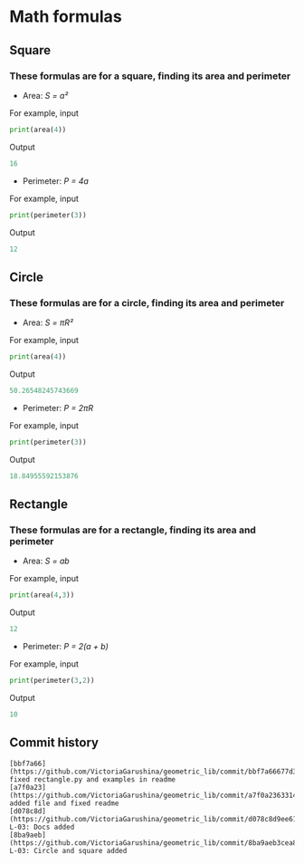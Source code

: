 # Math formulas
## Square
### These formulas are for a square, finding its area and perimeter
- Area: *S = a²*

For example, input
``` Python
print(area(4))
```
Output
``` Python
16
```

- Perimeter: *P = 4a*

For example, input
``` Python
print(perimeter(3))
```
Output
``` Python
12
```

## Circle
### These formulas are for a circle, finding its area and perimeter
- Area: *S = πR²*

For example, input
``` Python
print(area(4))
```
Output
``` Python
50.26548245743669
```

- Perimeter: *P = 2πR*

For example, input
``` Python
print(perimeter(3))
```
Output
``` Python
18.84955592153876
```

## Rectangle
### These formulas are for a rectangle, finding its area and perimeter
- Area: *S = ab*

For example, input
``` Python
print(area(4,3))
```
Output
``` Python
12
```

- Perimeter: *P = 2(a + b)*

For example, input
``` Python
print(perimeter(3,2))
```
Output
``` Python
10
```
## Сommit history

```
[bbf7a66](https://github.com/VictoriaGarushina/geometric_lib/commit/bbf7a66677d3d924c9a34e528ea96ebff5fd26b6) fixed rectangle.py and examples in readme
[a7f0a23](https://github.com/VictoriaGarushina/geometric_lib/commit/a7f0a2363314bab8e5ae8b556a0015108867e9d8) added file and fixed readme
[d078c8d](https://github.com/VictoriaGarushina/geometric_lib/commit/d078c8d9ee6155f3cb0e577d28d337b791de28e2) L-03: Docs added
[8ba9aeb](https://github.com/VictoriaGarushina/geometric_lib/commit/8ba9aeb3cea847b63a91ac378a2a6db758682460) L-03: Circle and square added
```
